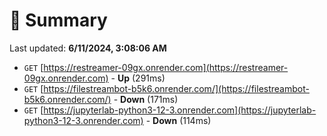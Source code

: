 # 📖 Summary
Last updated: **6/11/2024, 3:08:06 AM**

- `GET` [https://restreamer-09gx.onrender.com](https://restreamer-09gx.onrender.com) - **Up** (291ms)
- `GET` [https://filestreambot-b5k6.onrender.com/](https://filestreambot-b5k6.onrender.com/) - **Down** (171ms)
- `GET` [https://jupyterlab-python3-12-3.onrender.com](https://jupyterlab-python3-12-3.onrender.com) - **Down** (114ms)
